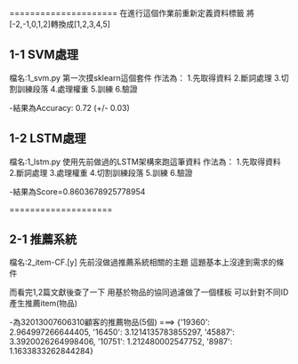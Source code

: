 
=====================
在進行這個作業前重新定義資料標籤
將[-2,-1,0,1,2]轉換成[1,2,3,4,5]

## 1-1 SVM處理
檔名:1_svm.py
第一次摸sklearn這個套件
作法為：
1.先取得資料
2.斷詞處理
3.切割訓練段落
4.處理權重
5.訓練
6.驗證

-結果為Accuracy: 0.72 (+/- 0.03)

## 1-2 LSTM處理
檔名:1_lstm.py
使用先前做過的LSTM架構來跑這筆資料
作法為：
1.先取得資料
2.斷詞處理
3.處理權重
4.切割訓練段落
5.訓練
6.驗證

-結果為Score=0.8603678925778954

====================
## 2-1 推薦系統
檔名:2_item-CF.[y]
先前沒做過推薦系統相關的主題
這題基本上沒達到需求的條件

而看完1,2篇文獻後查了一下
用基於物品的協同過濾做了一個樣板
可以針對不同ID產生推薦item(物品)

-為32013007606310顧客的推薦物品(5個) ===>  {'19360': 2.964997266644405, '16450': 3.1214135783855297, '45887': 3.3920026264998406, '10751': 1.212480002547752, '8987': 1.1633833262844284}



